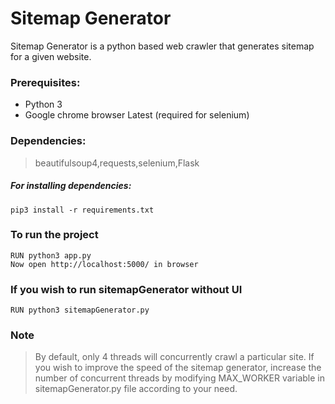 # Sitemap Generator
Sitemap Generator is a python based web crawler that generates sitemap for a given website.

### Prerequisites:
* Python 3
* Google chrome browser Latest (required for selenium)

### Dependencies:
>beautifulsoup4,requests,selenium,Flask

##### For installing dependencies:
    pip3 install -r requirements.txt

### To run the project 
    RUN python3 app.py 
    Now open http://localhost:5000/ in browser

### If you wish to run sitemapGenerator without UI  
    RUN python3 sitemapGenerator.py

### Note
>By default, only 4 threads will concurrently crawl a particular site. If you wish to improve the speed of the sitemap generator, increase the number of concurrent threads by modifying MAX_WORKER variable in sitemapGenerator.py file according to your need.
